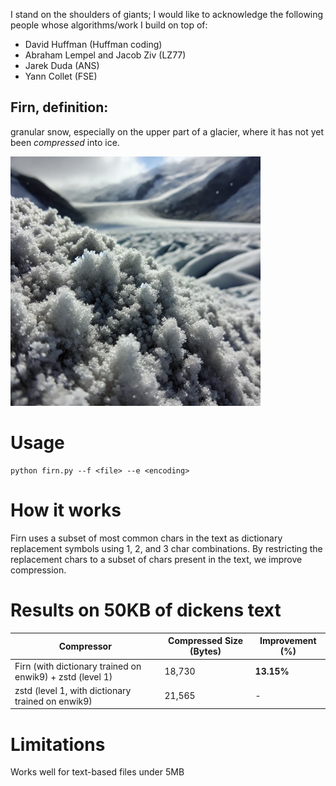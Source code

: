 I stand on the shoulders of giants; I would like to acknowledge the following people whose algorithms/work I build on top of:
- David Huffman (Huffman coding)
- Abraham Lempel and Jacob Ziv (LZ77)
- Jarek Duda (ANS)
- Yann Collet (FSE)

## Firn, definition:
granular snow, especially on the upper part of a glacier, where it has not yet been _compressed_ into ice.

<img src="img.png" alt="firn" width="400">

# Usage
```
python firn.py --f <file> --e <encoding>
```

# How it works
Firn uses a subset of most common chars in the text as dictionary replacement symbols using 1, 2, and 3 char combinations. By restricting the replacement chars to a subset of chars present in the text, we improve compression.

# Results on 50KB of dickens text
| Compressor | Compressed Size (Bytes) | Improvement (%) |
|------------|--------------------------|-----------------|
| Firn (with dictionary trained on enwik9) + zstd (level 1)       | 18,730                   | **13.15%**        |
| zstd (level 1, with dictionary trained on enwik9) | 21,565                | -               |

# Limitations
Works well for text-based files under 5MB

